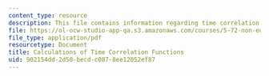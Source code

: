 ```yaml
---
content_type: resource
description: This file contains information regarding time correlation functions.
file: https://ol-ocw-studio-app-qa.s3.amazonaws.com/courses/5-72-non-equilibrium-statistical-mechanics-spring-2012/902154dd2d50becdc0878ee12052ef87_MIT5_72S12_master4.pdf
file_type: application/pdf
resourcetype: Document
title: Calculations of Time Correlation Functions
uid: 902154dd-2d50-becd-c087-8ee12052ef87
---
```

